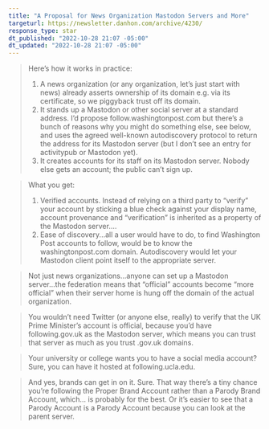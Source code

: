 ```yaml
---
title: "A Proposal for News Organization Mastodon Servers and More"
targeturl: https://newsletter.danhon.com/archive/4230/ 
response_type: star
dt_published: "2022-10-28 21:07 -05:00"
dt_updated: "2022-10-28 21:07 -05:00"
---
```


> Here’s how it works in practice:
> 
> 1. A news organization (or any organization, let’s just start with news) already asserts ownership of its domain e.g. via its certificate, so we piggyback trust off its domain.
> 2. It stands up a Mastodon or other social server at a standard address. I’d propose follow.washingtonpost.com but there’s a bunch of reasons why you might do something else, see below, and uses the agreed well-known autodiscovery protocol to return the address for its Mastodon server (but I don’t see an entry for activitypub or Mastodon yet).
> 3. It creates accounts for its staff on its Mastodon server. Nobody else gets an account; the public can’t sign up.

> What you get: 
> 
> 1. Verified accounts. Instead of relying on a third party to “verify” your account by sticking a blue check against your display name, account provenance and “verification” is inherited as a property of the Mastodon server....
> 2. Ease of discovery...all a user would have to do, to find Washington Post accounts to follow, would be to know the washingtonpost.com domain. Autodiscovery would let your Mastodon client point itself to the appropriate server. 

> Not just news organizations...anyone can set up a Mastodon server...the federation means that “official” accounts become “more official” when their server home is hung off the domain of the actual organization. 

> You wouldn’t need Twitter (or anyone else, really) to verify that the UK Prime Minister’s account is official, because you’d have following.gov.uk as the Mastodon server, which means you can trust that server as much as you trust .gov.uk domains.

>  Your university or college wants you to have a social media account? Sure, you can have it hosted at following.ucla.edu.

> And yes, brands can get in on it. Sure. That way there’s a tiny chance you’re following the Proper Brand Account rather than a Parody Brand Account, which… is probably for the best. Or it’s easier to see that a Parody Account is a Parody Account because you can look at the parent server.